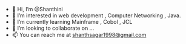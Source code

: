 - 👋 Hi, I’m @Shanthini
- 👀 I’m interested in web development , Computer Networking , Java.
- 🌱 I’m currently learning Mainframe , Cobol , JCL
- 💞️ I’m looking to collaborate on ...
- 📫 You can reach me at shanthsagar1998@gmail.com

<!---
Shanthini98-bit/Shanthini98-bit is a ✨ special ✨ repository because its `README.md` (this file) appears on your GitHub profile.
You can click the Preview link to take a look at your changes.
--->

